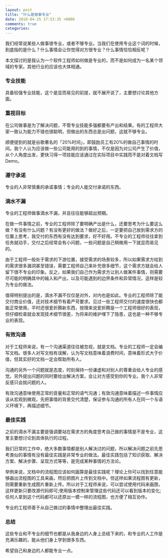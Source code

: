 ```yaml
---
layout: post
title: "什么是做事专业"
date: 2018-04-25 17:53:35 +0800
comments: true
categories:
---
```

我们经常说某些人做事很专业，或者不够专业。当我们在使用专业这个词的时候，到底指的是什么？什么事情会让你觉得对方很专业？什么事情恰恰相反呢？

本文探讨的是我认为一个软件工程师如何做是专业的，而不是如何成为一名某个领域的专家。其他行业的应该也大体相通。
<!--more-->

### 专业技能
具备较强专业技能，这个是显而易见的前提，就不展开说了，主要想讨论其他方面。

### 重视目标
在公司做事是为了解决问题，不管专业技能多强都要有产出和结果。有的工程师大家一致认为能力不错也很聪明，但做出的东西总是出问题，这就不够专业。

顺便提到的就是谷歌著名的「20%时间」，即鼓励员工有20%的做自己事情的时间。我个人认为应该做一些公司能用的到的事情，不仅是因为对公司产生了价值，从个人角度出发，更快习得一项技能应该通过在实际项目中实践而不是对着文档写 Demo。

### 遵守承诺
专业的人非常慎重的承诺事情；专业的人能交付承诺的东西。

### 滴水不漏
专业的工程师做事滴水不漏，并且往往能够超出预期。

在做一件事情之前，专业的工程师除了要明确产出是什么，还要思考为什么要这么做？有没有什么问题？有没有更好的做法？做好之后，一定要把自己放到需求方的位置上思考，我交付的东西有没有达到要求，好不好用。不专业的工程师往往拿到任务就动手，交付之后经常会有小问题，一些问题是自己稍微用一下就显而易见的。

由于工程师一般处于需求的下游位置，接受需求的场景较多，所以如果需求方给到的需求很多漏洞甚至错误，需要工程师自己来补充很多细节，这个需求方就会给人留下很不专业的印象。反之，如果我们自己作为需求方让别人做某件事情，则需要尽可能的明确其中的输入和产出，以及可能遇到的边界条件和异常情况，这样是较为专业的做法。

值得特别提出的是，滴水不漏不仅仅是对外，对内也是如此。专业的工程师除了能交付商业价值，还对技术细节有着严苛要求。见过一些工程师交付的速度很快也都能正常使用，平时还很爱折腾新东西，按理来说爱折腾是一个工程师很好的表现，但仔细检查就会发现技术细节很差，为将来的维护埋下了隐患，这也是一种不够专业的表现。

### 有效沟通
对于工程师来说，有一个沟通渠道往往被忽视，就是文档。专业的工程师一定会编写文档。很多人对写文档有误解，认为写文档意味着浪费时间，意味着形式大于价值，但其实好的文档一定会帮助所有人。

沟通的另外一个问题就是态度，时刻保持一份谦虚和对别人的尊重会给人专业的感觉。另外提出问题的同时要给出解决方案，会让对方感受到你的专业。我个人非常反感只会挑问题的人。

有效沟通意味使用正常的音量和正常的语气沟通；有效沟通意味着描述一件事情应该从宏观到微观，先把事情的背景交代清楚，保证参与沟通的所有人在同一个与语义环境下，再描述细节。

### 最佳实践
之前的滴水不漏主要是强调要站在需求方的角度思考自己做的事情是不是专业，这里主要想讨论到具体执行的过程。

我们日常的工作中，绝大多数事情都是别人解决过的问题，所以解决问题之前先思考类似的事情有没有最佳实践是非常专业的做法。最佳实践包括了知识获取、解决方案、解决步骤、呈现方式等等，是完成某种事情的方法论。

举例来说，文档中的流程图应该如何画算是最佳实践呢？理论上你可以找到任意能够画出流程图的工具来画，然后把图片上传到文档中。但这样如果流程图有更新，则需要重新生成图片重新上传。所以对于工程师来说，可以尝试使用代码来画图，这样更新只要改源代码即可;使用版本控制来管理这些代码还可以看到版本的变化;任何人拿到这个代码都可以还原出一模一样的流程图，也方便了相互协作。

专业的工程师善于从自己做过的事情中整理出最佳实践。

### 总结
这些专业和不专业的细节也都是从我身边的人身上总结下来的，和专业的人工作是充满乐趣的，能从他们身上学到很多东西。

希望自己和身边的人都能专业一点。
